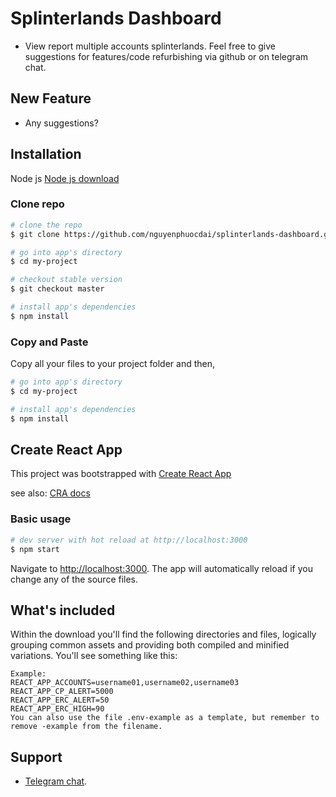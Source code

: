 # Splinterlands Dashboard

- View report multiple accounts splinterlands. Feel free to give suggestions for features/code refurbishing via github or on telegram chat.

## New Feature

- Any suggestions?

## Installation

Node js [Node js download](https://nodejs.org/en/)

### Clone repo

``` bash
# clone the repo
$ git clone https://github.com/nguyenphuocdai/splinterlands-dashboard.git my-project

# go into app's directory
$ cd my-project

# checkout stable version
$ git checkout master

# install app's dependencies
$ npm install
```

### Copy and Paste

Copy all your files to your project folder and then,

``` bash
# go into app's directory
$ cd my-project

# install app's dependencies
$ npm install
```

## Create React App
This project was bootstrapped with [Create React App](https://github.com/facebook/create-react-app)

see also:
[CRA docs](https://create-react-app.dev/docs/getting-started)

### Basic usage

``` bash
# dev server with hot reload at http://localhost:3000
$ npm start
```
Navigate to [http://localhost:3000](http://localhost:3000). The app will automatically reload if you change any of the source files.

## What's included

Within the download you'll find the following directories and files, logically grouping common assets and providing both compiled and minified variations. You'll see something like this:

```
Example:
REACT_APP_ACCOUNTS=username01,username02,username03
REACT_APP_CP_ALERT=5000
REACT_APP_ERC_ALERT=50
REACT_APP_ERC_HIGH=90
You can also use the file .env-example as a template, but remember to remove -example from the filename.
```

## Support

- [Telegram chat](https://t.me/devkaimi).
